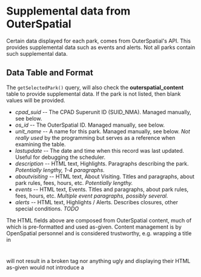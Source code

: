 # Supplemental data from OuterSpatial

Certain data displayed for each park, comes from OuterSpatial's API. This provides supplemental data such as events and alerts. Not all parks contain such supplemental data.


## Data Table and Format

The `getSelectedPark()` query, will also check the **outerspatial_content** table to provide supplemental data. If the park is not listed, then blank values will be provided.

* *cpad_suid* -- The CPAD Superunit ID (SUID_NMA). Managed manually, see below.
* *os_id* -- The OuterSpatial ID. Managed manually, see below.
* *unit_name* -- A name for this park. Managed manually, see below. *Not really used* by the programming but serves as a reference when examining the table.
* *lastupdate* -- The date and time when this record was last updated. Useful for debugging the scheduler.
* *description* -- HTML text, Highlights. Paragraphs describing the park. *Potentially lengthy, 1-4 paragraphs.*
* *aboutvisiting* -- HTML text, About Visiting. Titles and paragraphs, about park rules, fees, hours, etc. *Potentially lengthy.*
* *events* -- HTML text, Events. Titles and paragraphs, about park rules, fees, hours, etc. *Multiple event paragraphs, possibly several.*
* *alerts* -- HTML text, Highlights / Alerts. Describes closures, other special conditions. *TODO*

The HTML fields above are composed from OuterSpatial content, much of which is pre-formatted and used as-given. Content management is by OpenSpatial personnel and is considered trustworthy, e.g. wrapping a title in <h1></h1> will not result in a broken tag nor anything ugly and displaying their HTML as-given would not introduce a <script> tag nor onMouseOver="" attributes. *If OuterSpatial changes their policies on data hygiene and public contribution, this may need to be revisited* so as not to introduce script-injection, broken HTML, etc. into Caliparks.



## OuterSpatial Scheduler

The **outerspatial_content** table is updated by a daily scheduled task, running on a Heroku Scheduler.

This calls the `` task. You may manually run the scheduler at any time by calling this same task:
```
cd app
npm run outerspatial_parkdetails
```

This scheduled uses the following environment variables loaded from `.env`. Appropriate values for them are in 1Password.
* *OPENSPATIAL_CLIENT_ID* -- OAuth2 client ID.
* *OPENSPATIAL_CLIENT_SECRET* -- OAuth2 client secret.
* *DATABASE_URL* -- DB credentials URL string, same as used by the rest of the application.


## Adding / Removing Parks as Candidates for OuterSpatial Content

The scheduled task will iterate over every park listed in the **outerspatial_content** table. As such, management of what parks will have OuterSpatial supplemental data, is literally as simple as INSERTing a new park to be scanned, or else DELETEing a park to remove it from scanning.

```
-- at the next scheduler run, this new park would automatically be picked up and updated
INSERT INTO outerspatial_content (unit_name, os_id, cpad_suid) VALUES ('My New State Beach', 123454321, 9876543);

-- parks which no longer exist in CPAD and/or no longer exist at OuterSpatial, should be cleaned up
DELETE FROM outerspatial_content WHERE cpad_suid = 9876543;
```

After adding a new park to the list, you probably want to run the scheduled task right away, so as to bring in the OuterSpatial information for that park. Or, you could just wait for the next scheduled run.
